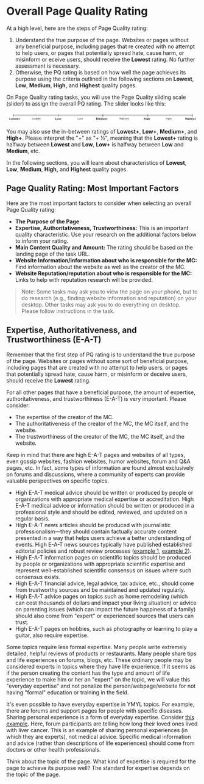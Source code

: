 # Overall Page Quality Rating

At a high level, here are the steps of Page Quality rating:

1. Understand the true purpose of the page. Websites or pages without any beneficial purpose, including pages that re created with no attempt to help users, or pages that potentially spread hate, cause harm, or misinform or eceive users, should receive the **Lowest** rating. No further assessment is necessary.
2. Otherwise, the PQ rating is based on how well the page achieves its purpose using the criteria outlined in the following sections on **Lowest**, **Low**, **Medium**, **High,** and **Highest** quality pages.

On Page Quality rating tasks, you will use the Page Quality sliding scale (slider) to assign the overall PQ rating. The slider looks like this:

![A photo of the Page Quality rating scale](../images/page-quality-rating-scale.jpg)

You may also use the in-between ratings of **Lowest+**, **Low+**, **Medium+**, and **High+**. Please interpret the "+" as "+ ½", meaning that the **Lowest+** rating is halfway between **Lowest** and **Low**, **Low+** is halfway between **Low** and **Medium**, etc.

In the following sections, you will learn about characteristics of **Lowest**, **Low**, **Medium**, **High,** and **Highest** quality pages.

## Page Quality Rating: Most Important Factors

Here are the most important factors to consider when selecting an overall Page Quality rating:

- **The Purpose of the Page**
- **Expertise, Authoritativeness, Trustworthiness:** This is an important quality characteristic. Use your research on the additional factors below to inform your rating.
- **Main Content Quality and Amount:** The rating should be based on the landing page of the task URL.
- **Website Information/information about who is responsible for the MC:** Find information about the website as well as the creator of the MC.
- **Website Reputation/reputation about who is responsible for the MC:** Links to help with reputation research will be provided.

> Note: Some tasks may ask you to view the page on your phone, but to do research (e.g., finding website information and reputation) on your desktop. Other tasks may ask you to do everything on desktop. Please follow instructions in the task.

## Expertise, Authoritativeness, and Trustworthiness (E-A-T)

Remember that the first step of PQ rating is to understand the true purpose of the page. Websites or pages without some sort of beneficial purpose, including pages that are created with no attempt to help users, or pages that potentially spread hate, cause harm, or misinform or deceive users, should receive the **Lowest** rating.

For all other pages that have a beneficial purpose, the amount of expertise, authoritativeness, and trustworthiness (E-A-T) is very important. Please consider:

- The expertise of the creator of the MC.
- The authoritativeness of the creator of the MC, the MC itself, and the website.
- The trustworthiness of the creator of the MC, the MC itself, and the website.

Keep in mind that there are high E-A-T pages and websites of all types, even gossip websites, fashion websites, humor websites, forum and Q&A pages, etc. In fact, some types of information are found almost exclusively on forums and discussions, where a community of experts can provide valuable perspectives on specific topics.

- High E-A-T medical advice should be written or produced by people or organizations with appropriate medical expertise or accreditation. High E-A-T medical advice or information should be written or produced in a professional style and should be edited, reviewed, and updated on a regular basis.
- High E-A-T news articles should be produced with journalistic professionalism—they should contain factually accurate content presented in a way that helps users achieve a better understanding of events. High E-A-T news sources typically have published established editorial policies and robust review processes ([example 1](https://static.googleusercontent.com/media/www.google.com/en//insidesearch/howsearchworks/assets/GG/news-editorial-policy1.jpg), [example 2](https://static.googleusercontent.com/media/www.google.com/en//insidesearch/howsearchworks/assets/GG/news-editorial-policy2.jpg)).
- High E-A-T information pages on scientific topics should be produced by people or organizations with appropriate scientific expertise and represent well-established scientific consensus on issues where such consensus exists.
- High E-A-T financial advice, legal advice, tax advice, etc., should come from trustworthy sources and be maintained and updated regularly.
- High E-A-T advice pages on topics such as home remodeling (which can cost thousands of dollars and impact your living situation) or advice on parenting issues (which can impact the future happiness of a family) should also come from "expert" or experienced sources that users can trust.
- High E-A-T pages on hobbies, such as photography or learning to play a guitar, also require expertise.

Some topics require less formal expertise. Many people write extremely detailed, helpful reviews of products or restaurants. Many people share tips and life experiences on forums, blogs, etc. These ordinary people may be considered experts in topics where they have life experience. If it seems as if the person creating the content has the type and amount of life experience to make him or her an "expert" on the topic, we will value this "everyday expertise" and not penalize the person/webpage/website for not having "formal" education or training in the field.

It's even possible to have everyday expertise in YMYL topics. For example, there are forums and support pages for people with specific diseases. Sharing personal experience is a form of everyday expertise. Consider [this example](https://static.googleusercontent.com/media/www.google.com/en//insidesearch/howsearchworks/assets/GG/CancerCompass.jpg). Here, forum participants are telling how long their loved ones lived with liver cancer. This is an example of sharing personal experiences (in which they are experts), not medical advice. Specific medical information and advice (rather than descriptions of life experiences) should come from doctors or other health professionals.

Think about the topic of the page. What kind of expertise is required for the page to achieve its purpose well? The standard for expertise depends on the topic of the page.

